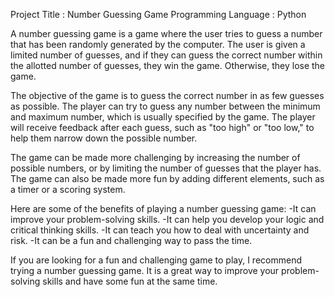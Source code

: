 Project Title : Number Guessing Game
Programming Language : Python

A number guessing game is a game where the user tries to guess a number that has been randomly generated by the computer. The user is given a limited number of guesses, and if they can guess the correct number within the allotted number of guesses, they win the game. Otherwise, they lose the game.

The objective of the game is to guess the correct number in as few guesses as possible. The player can try to guess any number between the minimum and maximum number, which is usually specified by the game. The player will receive feedback after each guess, such as "too high" or "too low," to help them narrow down the possible number.

The game can be made more challenging by increasing the number of possible numbers, or by limiting the number of guesses that the player has. The game can also be made more fun by adding different elements, such as a timer or a scoring system.

Here are some of the benefits of playing a number guessing game:
-It can improve your problem-solving skills.
-It can help you develop your logic and critical thinking skills.
-It can teach you how to deal with uncertainty and risk.
-It can be a fun and challenging way to pass the time.

If you are looking for a fun and challenging game to play, I recommend trying a number guessing game. It is a great way to improve your problem-solving skills and have some fun at the same time.

